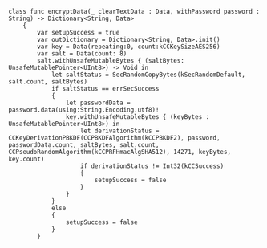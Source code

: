     class func encryptData(_ clearTextData : Data, withPassword password : String) -> Dictionary<String, Data>
        {
            var setupSuccess = true
            var outDictionary = Dictionary<String, Data>.init()
            var key = Data(repeating:0, count:kCCKeySizeAES256)
            var salt = Data(count: 8)
            salt.withUnsafeMutableBytes { (saltBytes: UnsafeMutablePointer<UInt8>) -> Void in
                let saltStatus = SecRandomCopyBytes(kSecRandomDefault, salt.count, saltBytes)
                if saltStatus == errSecSuccess
                {
                    let passwordData = password.data(using:String.Encoding.utf8)!
                    key.withUnsafeMutableBytes { (keyBytes : UnsafeMutablePointer<UInt8>) in
                        let derivationStatus = CCKeyDerivationPBKDF(CCPBKDFAlgorithm(kCCPBKDF2), password, passwordData.count, saltBytes, salt.count, CCPseudoRandomAlgorithm(kCCPRFHmacAlgSHA512), 14271, keyBytes, key.count)
                        if derivationStatus != Int32(kCCSuccess)
                        {
                            setupSuccess = false
                        }
                    }
                }
                else
                {
                    setupSuccess = false
                }
            }